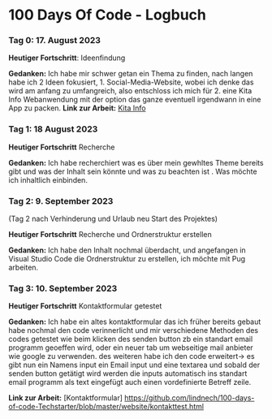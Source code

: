 # 100 Days Of Code - Logbuch

### Tag 0: 17. August 2023


**Heutiger Fortschritt**: Ideenfindung

**Gedanken:** Ich habe mir schwer getan ein Thema zu finden, nach langen habe ich 2 Ideen fokusiert, 1. Social-Media-Website, wobei ich denke das wird am anfang zu umfangreich, also entschloss ich mich für 2. eine Kita Info Webanwendung mit der option das ganze eventuell irgendwann in eine App zu packen.
**Link zur Arbeit:** [Kita Info](https://github.com/lindnech/100-days-of-code-Techstarter.git)


### Tag 1: 18 August 2023

**Heutiger Fortschritt** Recherche

**Gedanken:** Ich habe recherchiert was es über mein gewhltes Theme bereits gibt und was der Inhalt sein könnte und was zu beachten ist . Was möchte ich inhaltlich einbinden.

### Tag 2: 9. September 2023
(Tag 2 nach Verhinderung und Urlaub neu Start des Projektes)

**Heutiger Fortschritt** Recherche und Ordnerstruktur erstellen

**Gedanken:** Ich habe den Inhalt nochmal überdacht, und angefangen in Visual Studio Code die Ordnerstruktur zu erstellen, ich möchte mit Pug arbeiten.

### Tag 3: 10. September 2023


**Heutiger Fortschritt** Kontaktformular getestet

**Gedanken:** Ich habe ein altes kontaktformular das ich früher bereits gebaut habe nochmal den code verinnerlicht und mir verschiedene Methoden des codes getestet wie beim klicken des senden button zb ein standart email programm geoeffen wird, oder ein neuer tab um webseitige mail anbieter wie google zu verwenden. des weiteren habe ich den code erweitert-> es gibt nun ein Namens input ein Email input und eine textarea und sobald der senden button getätigt wird werden die inputs automatisch ins standart email programm als text eingefügt auch einen vordefinierte Betreff zeile.

**Link zur Arbeit:** [Kontaktformular] https://github.com/lindnech/100-days-of-code-Techstarter/blob/master/website/kontakttest.html

